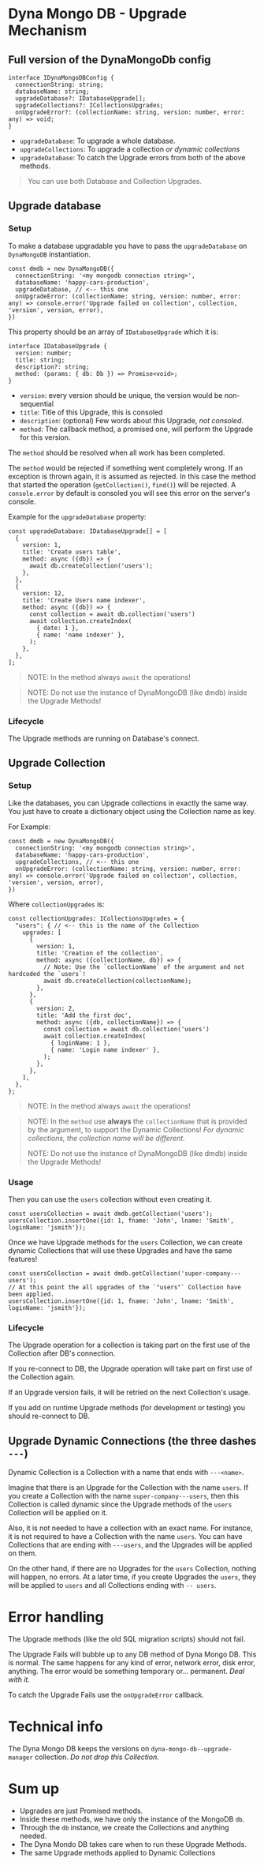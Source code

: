 # Dyna Mongo DB - Upgrade Mechanism

## Full version of the DynaMongoDb config

```
interface IDynaMongoDBConfig {
  connectionString: string;
  databaseName: string;
  upgradeDatabase?: IDatabaseUpgrade[];
  upgradeCollections?: ICollectionsUpgrades;
  onUpgradeError?: (collectionName: string, version: number, error: any) => void;
}
```

- `upgradeDatabase`: To upgrade a whole database.
- `upgradeCollections`: To upgrade a collection _or dynamic collections_
- `upgradeDatabase`: To catch the Upgrade errors from both of the above methods.

> You can use both Database and Collection Upgrades.

## Upgrade database

### Setup

To make a database upgradable you have to pass the `upgradeDatabase` on `DynaMongoDB` instantiation.

```
const dmdb = new DynaMongoDB({
  connectionString: '<my mongodb connection string>', 
  databaseName: 'happy-cars-production',
  upgradeDatabase, // <-- this one
  onUpgradeError: (collectionName: string, version: number, error: any) => console.error('Upgrade failed on collection', collection, 'version', version, error),
})
```

This property should be an array of `IDatabaseUpgrade` which it is:

```
interface IDatabaseUpgrade {
  version: number;
  title: string;
  description?: string;
  method: (params: { db: Db }) => Promise<void>;
}
```
- `version`: every version should be unique, the version would be non-sequential
- `title`: Title of this Upgrade, this is consoled
- `description`: (optional) Few words about this Upgrade, _not consoled_.
- `method`: The callback method, a promised one, will perform the Upgrade for this version. 

The `method` should be resolved when all work has been completed.

The `method` would be rejected if something went completely wrong. If an exception is thrown again, it is assumed as rejected. In this case the method that started the operation (`getCollection()`, `find()`) will be rejected. A `console.error` by default is consoled you will see this error on the server's console.

Example for the `upgradeDatabase` property:

```
const upgradeDatabase: IDatabaseUpgrade[] = [
  {
    version: 1,
    title: 'Create users table',
    method: async ({db}) => {
      await db.createCollection('users');
    },
  },
  {
    version: 12,
    title: 'Create Users name indexer',
    method: async ({db}) => {
      const collection = await db.collection('users')
      await collection.createIndex(
        { date: 1 },
        { name: 'name indexer' },
      );
    },
  },
];
```
> NOTE: In the method always `await` the operations!

> NOTE: Do not use the instance of DynaMongoDB (like dmdb) inside the Upgrade Methods!

### Lifecycle

The Upgrade methods are running on Database's connect.

## Upgrade Collection

### Setup

Like the databases, you can Upgrade collections in exactly the same way. You just have to create a dictionary object using the Collection name as key.

For Example:

```
const dmdb = new DynaMongoDB({
  connectionString: '<my mongodb connection string>', 
  databaseName: 'happy-cars-production',
  upgradeCollections, // <-- this one
  onUpgradeError: (collectionName: string, version: number, error: any) => console.error('Upgrade failed on collection', collection, 'version', version, error),
})
```

Where `collectionUpgrades` is:

```
const collectionUpgrades: ICollectionsUpgrades = {
  "users": { // <-- this is the name of the Collection
    upgrades: [
      {
        version: 1,
        title: 'Creation of the collection',
        method: async ({collectionName, db}) => {
          // Note: Use the `collectionName` of the argument and not hardcoded the `users`!
          await db.createCollection(collectionName);
        },
      },
      {
        version: 2,
        title: 'Add the first doc',
        method: async ({db, collectionName}) => {
          const collection = await db.collection('users')
          await collection.createIndex(
            { loginName: 1 },
            { name: 'Login name indexer' },
          );
        },
      },
    ],
  },
};
```

> NOTE: In the method always `await` the operations!

> NOTE: In the `method` use **always** the `collectionName` that is provided by the argument, to support the Dynamic Collections! _For dynamic collections, the collection name will be different._
>
> NOTE: Do not use the instance of DynaMongoDB (like dmdb) inside the Upgrade Methods!

### Usage 

Then you can use the `users` collection without even creating it.

```
const usersCollection = await dmdb.getCollection('users');
usersCollection.insertOne({id: 1, fname: 'John', lname: 'Smith', loginName: 'jsmith'});
```

Once we have Upgrade methods for the `users` Collection, we can create dynamic Collections that will use these Upgrades and have the same features!

```
const usersCollection = await dmdb.getCollection('super-company---users');
// At this point the all upgrades of the `"users"` Collection have been applied.
usersCollection.insertOne({id: 1, fname: 'John', lname: 'Smith', loginName: 'jsmith'});
```

### Lifecycle

The Upgrade operation for a collection is taking part on the first use of the Collection after DB's connection.

If you re-connect to DB, the Upgrade operation will take part on first use of the Collection again.

If an Upgrade version fails, it will be retried on the next Collection's usage.

If you add on runtime Upgrade methods (for development or testing) you should re-connect to DB. 

## Upgrade Dynamic Connections (the three dashes `---`)

Dynamic Collection is a Collection with a name that ends with `---<name>`.

Imagine that there is an Upgrade for the Collection with the name `users`.
If you create a Collection with the name `super-company---users`, then this Collection is called dynamic since the Upgrade methods of the `users` Collection will be applied on it.

Also, it is not needed to have a collection with an exact name. For instance, it is not required to have a Collection with the name `users`. You can have Collections that are ending with `---users`, and the Upgrades will be applied on them.

On the other hand, if there are no Upgrades for the `users` Collection, nothing will happen, no errors. At a later time, if you create Upgrades the `users`, they will be applied to `users` and all Collections ending with `-- users`.

# Error handling

The Upgrade methods (like the old SQL migration scripts) should not fail.  

The Upgrade Fails will bubble up to any DB method of Dyna Mongo DB.
This is normal. The same happens for any kind of error, network error, disk error, anything. 
The error would be something temporary or... permanent. _Deal with it._

To catch the Upgrade Fails use the `onUpgradeError` callback.

# Technical info

The Dyna Mongo DB keeps the versions on `dyna-mongo-db--upgrade-manager` collection. _Do not drop this Collection._

# Sum up

- Upgrades are just Promised methods.
- Inside these methods, we have only the instance of the MongoDB `db`.
- Through the `db` instance, we create the Collections and anything needed.
- The Dyna Mondo DB takes care when to run these Upgrade Methods.
- The same Upgrade methods applied to Dynamic Collections 

